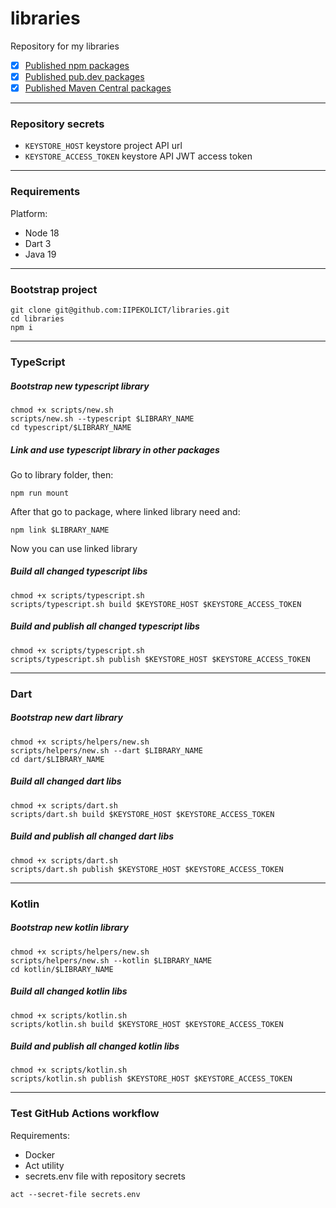 # libraries
Repository for my libraries

- [x] [Published npm packages](https://www.npmjs.com/search?q=%40evgenii-shcherbakov)
- [x] [Published pub.dev packages](https://pub.dev/packages?q=publisher%3Aiipekolict.infinityfreeapp.com)
- [x] [Published Maven Central packages](https://central.sonatype.com/search?smo=true&q=io.github.evgenii-shcherbakov)

---

### Repository secrets

- `KEYSTORE_HOST` keystore project API url
- `KEYSTORE_ACCESS_TOKEN` keystore API JWT access token

---

### Requirements

Platform:

- Node 18
- Dart 3
- Java 19

---

### Bootstrap project

```shell
git clone git@github.com:IIPEKOLICT/libraries.git
cd libraries
npm i
```

---

### TypeScript

##### Bootstrap new typescript library

```shell
chmod +x scripts/new.sh
scripts/new.sh --typescript $LIBRARY_NAME
cd typescript/$LIBRARY_NAME
```

##### Link and use typescript library in other packages

Go to library folder, then:

```shell
npm run mount
```

After that go to package, where linked library need and:

```shell
npm link $LIBRARY_NAME
```

Now you can use linked library

##### Build all changed typescript libs

```shell
chmod +x scripts/typescript.sh
scripts/typescript.sh build $KEYSTORE_HOST $KEYSTORE_ACCESS_TOKEN
```

##### Build and publish all changed typescript libs

```shell
chmod +x scripts/typescript.sh
scripts/typescript.sh publish $KEYSTORE_HOST $KEYSTORE_ACCESS_TOKEN
```

---

### Dart

##### Bootstrap new dart library

```shell
chmod +x scripts/helpers/new.sh
scripts/helpers/new.sh --dart $LIBRARY_NAME
cd dart/$LIBRARY_NAME
```

##### Build all changed dart libs

```shell
chmod +x scripts/dart.sh
scripts/dart.sh build $KEYSTORE_HOST $KEYSTORE_ACCESS_TOKEN
```

##### Build and publish all changed dart libs

```shell
chmod +x scripts/dart.sh
scripts/dart.sh publish $KEYSTORE_HOST $KEYSTORE_ACCESS_TOKEN
```

---

### Kotlin

##### Bootstrap new kotlin library

```shell
chmod +x scripts/helpers/new.sh
scripts/helpers/new.sh --kotlin $LIBRARY_NAME
cd kotlin/$LIBRARY_NAME
```

##### Build all changed kotlin libs

```shell
chmod +x scripts/kotlin.sh
scripts/kotlin.sh build $KEYSTORE_HOST $KEYSTORE_ACCESS_TOKEN
```

##### Build and publish all changed kotlin libs

```shell
chmod +x scripts/kotlin.sh
scripts/kotlin.sh publish $KEYSTORE_HOST $KEYSTORE_ACCESS_TOKEN
```

---

### Test GitHub Actions workflow

Requirements:
- Docker
- Act utility
- secrets.env file with repository secrets

```shell
act --secret-file secrets.env
```
